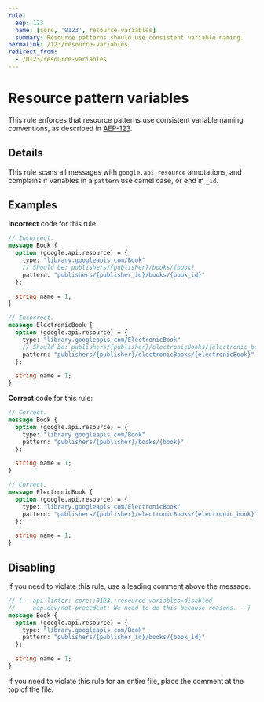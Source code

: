 ```yaml
---
rule:
  aep: 123
  name: [core, '0123', resource-variables]
  summary: Resource patterns should use consistent variable naming.
permalink: /123/resource-variables
redirect_from:
  - /0123/resource-variables
---
```


# Resource pattern variables

This rule enforces that resource patterns use consistent variable naming
conventions, as described in [AEP-123][].

## Details

This rule scans all messages with `google.api.resource` annotations, and
complains if variables in a `pattern` use camel case, or end in `_id`.

## Examples

**Incorrect** code for this rule:

```proto
// Incorrect.
message Book {
  option (google.api.resource) = {
    type: "library.googleapis.com/Book"
    // Should be: publishers/{publisher}/books/{book}
    pattern: "publishers/{publisher_id}/books/{book_id}"
  };

  string name = 1;
}
```

```proto
// Incorrect.
message ElectronicBook {
  option (google.api.resource) = {
    type: "library.googleapis.com/ElectronicBook"
    // Should be: publishers/{publisher}/electronicBooks/{electronic_book}
    pattern: "publishers/{publisher}/electronicBooks/{electronicBook}"
  };

  string name = 1;
}
```

**Correct** code for this rule:

```proto
// Correct.
message Book {
  option (google.api.resource) = {
    type: "library.googleapis.com/Book"
    pattern: "publishers/{publisher}/books/{book}"
  };

  string name = 1;
}
```

```proto
// Correct.
message ElectronicBook {
  option (google.api.resource) = {
    type: "library.googleapis.com/ElectronicBook"
    pattern: "publishers/{publisher}/electronicBooks/{electronic_book}"
  };

  string name = 1;
}
```

## Disabling

If you need to violate this rule, use a leading comment above the message.

```proto
// (-- api-linter: core::0123::resource-variables=disabled
//     aep.dev/not-precedent: We need to do this because reasons. --)
message Book {
  option (google.api.resource) = {
    type: "library.googleapis.com/Book"
    pattern: "publishers/{publisher_id}/books/{book_id}"
  };

  string name = 1;
}
```

If you need to violate this rule for an entire file, place the comment at the
top of the file.

[aep-123]: http://aep.dev/123
[aep.dev/not-precedent]: https://aep.dev/not-precedent

